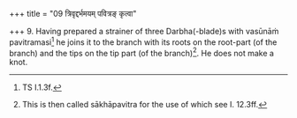 +++
title = "09 त्रिवृद्दर्भमयम् पवित्रङ् कृत्वा"

+++
9. Having prepared a strainer of three Darbha(-blade)s with vasūnāṁ pavitramasi[^1] he joins it to the branch with its roots on the root-part (of the branch) and the tips on the tip part (of the branch)[^2]. He does not make a knot.  

[^1]: TS I.1.3f.  

[^2]: This is then called sākhāpavitra for the use of which see I. 12.3ff.  
